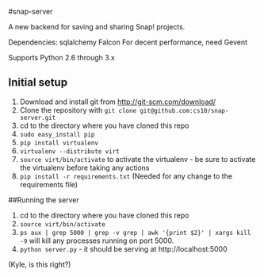 #snap-server

A new backend for saving and sharing Snap! projects.

Dependencies:
sqlalchemy
Falcon
For decent performance, need Gevent

Supports Python 2.6 through 3.x


## Initial setup
1. Download and install git from http://git-scm.com/download/
2. Clone the repository with `git clone git@github.com:cs10/snap-server.git`
3. cd to the directory where you have cloned this repo
3. `sudo easy_install pip`
4. `pip install virtualenv`
5. `virtualenv --distribute virt`
6. `source virt/bin/activate` to activate the virtualenv - be sure to activate the virtualenv before taking any actions
7. `pip install -r requirements.txt` (Needed for any change to the requirements file)

##Running the server

1. cd to the directory where you have cloned this repo
2. `source virt/bin/activate`
3. `ps aux | grep 5000 | grep -v grep | awk '{print $2}' | xargs kill -9` will kill any processes running on port 5000.
4. `python server.py` - it should be serving at http://localhost:5000

(Kyle, is this right?)
